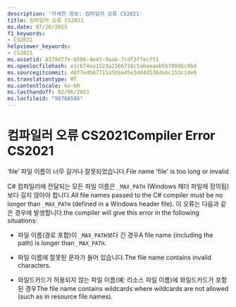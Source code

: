 ```yaml
---
description: '자세한 정보: 컴파일러 오류 CS2021'
title: 컴파일러 오류 CS2021
ms.date: 07/20/2015
f1_keywords:
- CS2021
helpviewer_keywords:
- CS2021
ms.assetid: 8379d77e-6586-4e43-9aab-7cdf3ffecf51
ms.openlocfilehash: e1cb74ea1523a2166716c5abaeaeb5b700dbc9bd
ms.sourcegitcommit: ddf7edb67715a5b9a45e3dd44536dabc153c1de0
ms.translationtype: MT
ms.contentlocale: ko-KR
ms.lasthandoff: 02/06/2021
ms.locfileid: "99768586"
---
```

# <a name="compiler-error-cs2021"></a><span data-ttu-id="07f33-103">컴파일러 오류 CS2021</span><span class="sxs-lookup"><span data-stu-id="07f33-103">Compiler Error CS2021</span></span>

<span data-ttu-id="07f33-104">‘file’ 파일 이름이 너무 길거나 잘못되었습니다.</span><span class="sxs-lookup"><span data-stu-id="07f33-104">File name 'file' is too long or invalid</span></span>  
  
 <span data-ttu-id="07f33-105">C# 컴파일러에 전달되는 모든 파일 이름은 `_MAX_PATH` (Windows 헤더 파일에 정의됨)보다 길지 않아야 합니다.</span><span class="sxs-lookup"><span data-stu-id="07f33-105">All file names passed to the C# compiler must be no longer than `_MAX_PATH` (defined in a Windows header file).</span></span> <span data-ttu-id="07f33-106">이 오류는 다음과 같은 경우에 발생합니다.</span><span class="sxs-lookup"><span data-stu-id="07f33-106">the compiler will give this error in the following situations:</span></span>  
  
- <span data-ttu-id="07f33-107">파일 이름(경로 포함)이 `_MAX_PATH`보다 긴 경우</span><span class="sxs-lookup"><span data-stu-id="07f33-107">A file name (including the path) is longer than `_MAX_PATH`.</span></span>  
  
- <span data-ttu-id="07f33-108">파일 이름에 잘못된 문자가 들어 있습니다.</span><span class="sxs-lookup"><span data-stu-id="07f33-108">The file name contains invalid characters.</span></span>  
  
- <span data-ttu-id="07f33-109">와일드카드가 허용되지 않는 파일 이름(예: 리소스 파일 이름)에 와일드카드가 포함된 경우</span><span class="sxs-lookup"><span data-stu-id="07f33-109">The file name contains wildcards where wildcards are not allowed (such as in resource file names).</span></span>
